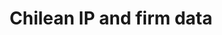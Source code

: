 ---
api_or_bulk_downloads: Bulk
authors: Bronwyn H. Hall
citation: Abud, M.J., Fink, C., Hall, B. and Helmers, C., 2013. The use of intellectual
  property in Chile (Vol. 11). WIPO.
contributors: Bronwyn H. Hall
cost: None
description: This study describes patterns and trends of intellectual property (IP)
  use in Chile, drawing on a new database containing all patent, trademark, utility
  model, and design filings received by the Chilean IP office over the period 1991-2010.
  The database provides harmonized applicant names, enabling the unique identification
  of applicants across all four forms of IP. Among other things, the study offers
  insights into the drivers of filing growth, the origin of filings, the distribution
  of applicants, the importance of different applicant types, the share of filings
  by different economic sectors, the relevance of IP bundles, and the patenting behavior
  of Chilean applicants overseas
documentation: https://eml.berkeley.edu//~bhhall/Chile_ipdata/chile_inno_ip.txt
last_edit: Mon, 30 May 2022 12:32:29 GMT
location: https://eml.berkeley.edu//~bhhall/Chile_ipdata.html
maintained_by: Bronwyn Hall
record_creation_timestamp: 11/13/2020 17:20:46
shortname: chilean_ip
tags:
- Chile
- trademark squatting
- pharmaceuticals
- disambiguation
terms_of_use: not specified
timeframe: 1995-2005
title: Chilean IP and firm data
uuid: e65da1db-6608-4246-98a7-c260dfc28e45
---